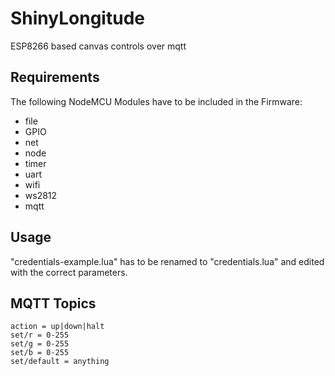 # ShinyLongitude
ESP8266 based canvas controls over mqtt
## Requirements
The following NodeMCU Modules have to be included in the Firmware: 
* file
*  GPIO
*  net
*  node
*  timer
*  uart
*  wifi
*  ws2812
*  mqtt
  
## Usage
"credentials-example.lua" has to be renamed to "credentials.lua" and edited with the correct parameters.

## MQTT Topics
    action = up|down|halt
    set/r = 0-255
    set/g = 0-255
    set/b = 0-255
    set/default = anything
